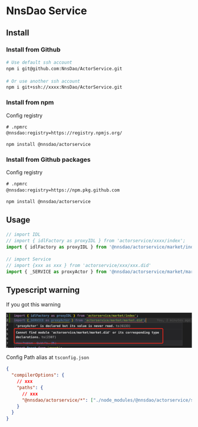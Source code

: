 # NnsDao Service

## Install

### Install from Github

```sh
# Use default ssh account
npm i git@github.com:NnsDao/ActorService.git

# Or use another ssh account
npm i git+ssh://xxxx:NnsDao/ActorService.git
```

### Install from npm

Config registry

```txt
# .npmrc
@nnsdao:registry=https://registry.npmjs.org/
```

```sh
npm install @nnsdao/actorservice
```

### Install from Github packages

Config registry

```txt
# .npmrc
@nnsdao:registry=https://npm.pkg.github.com
```

```sh
npm install @nnsdao/actorservice
```

## Usage

```js
// import IDL
// import { idlFactory as proxyIDL } from 'actorservice/xxxx/index';
import { idlFactory as proxyIDL } from '@nnsdao/actorservice/market/index';

// import Service
// import {xxx as xxx } from 'actorservice/xxx/xxx.did'
import { _SERVICE as proxyActor } from '@nnsdao/actorservice/market/market.did';
```

## Typescript warning

If you got this warning

![path warning](./static/path-alias.jpg)

Config Path alias at `tsconfig.json`

```json
{
  "compilerOptions": {
    // xxx
    "paths": {
      // xxx
      "@nnsdao/actorservice/*": ["./node_modules/@nnsdao/actorservice/src/*"]
    }
  }
}
```
